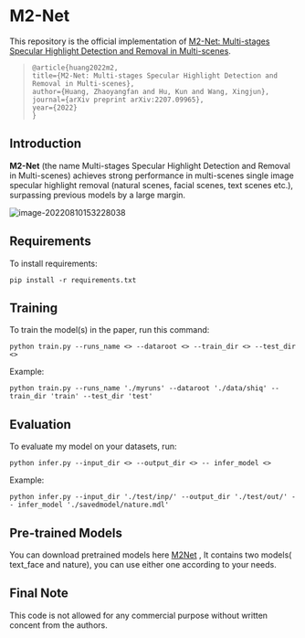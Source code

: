 # M2-Net

This repository is the official implementation of [M2-Net: Multi-stages Specular Highlight Detection and Removal in Multi-scenes](https://arxiv.org/abs/2207.09965). 

>```
>@article{huang2022m2,
>title={M2-Net: Multi-stages Specular Highlight Detection and Removal in Multi-scenes},
>author={Huang, Zhaoyangfan and Hu, Kun and Wang, Xingjun},
>journal={arXiv preprint arXiv:2207.09965},
>year={2022}
>}
>```

## Introduction

**M2-Net** (the name Multi-stages Specular Highlight Detection and Removal in Multi-scenes) achieves strong performance  in multi-scenes single image specular highlight removal (natural scenes, facial scenes, text scenes etc.), surpassing previous models by a large margin.

![image-20220810153228038](C:\Users\hz\AppData\Roaming\Typora\typora-user-images\image-20220810153228038.png)



## Requirements

To install requirements:

```setup
pip install -r requirements.txt
```



## Training

To train the model(s) in the paper, run this command:

```train
python train.py --runs_name <> --dataroot <> --train_dir <> --test_dir <>
```

Example:

```
python train.py --runs_name './myruns' --dataroot './data/shiq' --train_dir 'train' --test_dir 'test'
```

## Evaluation

To evaluate my model on your datasets, run:

```eval
python infer.py --input_dir <> --output_dir <> -- infer_model <>
```

Example:

```eval
python infer.py --input_dir './test/inp/' --output_dir './test/out/' -- infer_model './savedmodel/nature.mdl'
```

## Pre-trained Models

You can download pretrained models here [M2Net](https://drive.google.com/file/d/1gY4gNfbLuvSjIgMOyeVlrY0OCJt9mZzm/view?usp=sharing) , It contains two models( text_face and nature), you can use either one according to your needs.

## Final Note

This code is not allowed for any commercial purpose without written concent from the authors.
